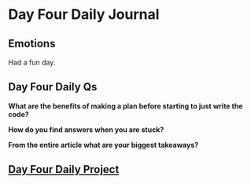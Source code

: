 # Day Four Daily Journal

## Emotions

Had a fun day.

## Day Four Daily Qs

**What are the benefits of making a plan before starting to just write the code?**

**How do you find answers when you are stuck?**

**From the entire article what are your biggest takeaways?**

## [Day Four Daily Project](https://github.com/ashley-herrera/SlapGame)
